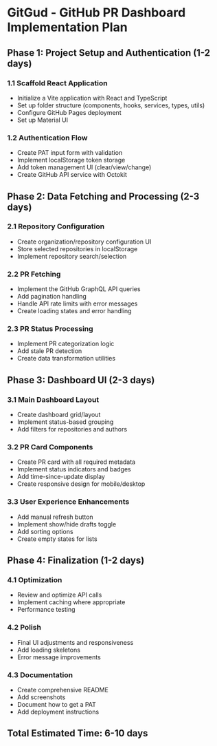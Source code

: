 # GitGud - GitHub PR Dashboard Implementation Plan

## Phase 1: Project Setup and Authentication (1-2 days)

### 1.1 Scaffold React Application
- Initialize a Vite application with React and TypeScript
- Set up folder structure (components, hooks, services, types, utils)
- Configure GitHub Pages deployment
- Set up Material UI

### 1.2 Authentication Flow
- Create PAT input form with validation
- Implement localStorage token storage
- Add token management UI (clear/view/change)
- Create GitHub API service with Octokit

## Phase 2: Data Fetching and Processing (2-3 days)

### 2.1 Repository Configuration
- Create organization/repository configuration UI
- Store selected repositories in localStorage
- Implement repository search/selection

### 2.2 PR Fetching
- Implement the GitHub GraphQL API queries
- Add pagination handling
- Handle API rate limits with error messages
- Create loading states and error handling

### 2.3 PR Status Processing
- Implement PR categorization logic
- Add stale PR detection
- Create data transformation utilities

## Phase 3: Dashboard UI (2-3 days)

### 3.1 Main Dashboard Layout
- Create dashboard grid/layout
- Implement status-based grouping
- Add filters for repositories and authors

### 3.2 PR Card Components
- Create PR card with all required metadata
- Implement status indicators and badges
- Add time-since-update display
- Create responsive design for mobile/desktop

### 3.3 User Experience Enhancements
- Add manual refresh button
- Implement show/hide drafts toggle
- Add sorting options
- Create empty states for lists

## Phase 4: Finalization (1-2 days)

### 4.1 Optimization
- Review and optimize API calls
- Implement caching where appropriate
- Performance testing

### 4.2 Polish
- Final UI adjustments and responsiveness
- Add loading skeletons
- Error message improvements

### 4.3 Documentation
- Create comprehensive README
- Add screenshots
- Document how to get a PAT
- Add deployment instructions

## Total Estimated Time: 6-10 days